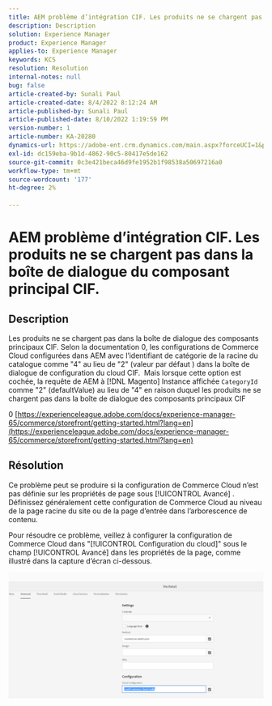 ```yaml
---
title: AEM problème d’intégration CIF. Les produits ne se chargent pas dans la boîte de dialogue du composant principal CIF.
description: Description
solution: Experience Manager
product: Experience Manager
applies-to: Experience Manager
keywords: KCS
resolution: Resolution
internal-notes: null
bug: false
article-created-by: Sunali Paul
article-created-date: 8/4/2022 8:12:24 AM
article-published-by: Sunali Paul
article-published-date: 8/10/2022 1:19:59 PM
version-number: 1
article-number: KA-20280
dynamics-url: https://adobe-ent.crm.dynamics.com/main.aspx?forceUCI=1&pagetype=entityrecord&etn=knowledgearticle&id=b6bf0d28-cd13-ed11-b83d-002248086a27
exl-id: dc159eba-9b1d-4862-90c5-80417e5de162
source-git-commit: 0c3e421beca46d9fe1952b1f98538a50697216a0
workflow-type: tm+mt
source-wordcount: '177'
ht-degree: 2%

---
```


# AEM problème d’intégration CIF. Les produits ne se chargent pas dans la boîte de dialogue du composant principal CIF.

## Description

Les produits ne se chargent pas dans la boîte de dialogue des composants principaux CIF. Selon la documentation 0, les configurations de Commerce Cloud configurées dans AEM avec l’identifiant de catégorie de la racine du catalogue comme &quot;4&quot; au lieu de &quot;2&quot; (valeur par défaut ) dans la boîte de dialogue de configuration du cloud CIF.  Mais lorsque cette option est cochée, la requête de AEM à [!DNL Magento] Instance affichée `CategoryId` comme &quot;2&quot; (defaultValue) au lieu de &quot;4&quot; en raison duquel les produits ne se chargent pas dans la boîte de dialogue des composants principaux CIF

0 [https://experienceleague.adobe.com/docs/experience-manager-65/commerce/storefront/getting-started.html?lang=en](https://experienceleague.adobe.com/docs/experience-manager-65/commerce/storefront/getting-started.html?lang=en)

## Résolution


Ce problème peut se produire si la configuration de Commerce Cloud n’est pas définie sur les propriétés de page sous [!UICONTROL Avancé] . Définissez généralement cette configuration de Commerce Cloud au niveau de la page racine du site ou de la page d’entrée dans l’arborescence de contenu.

Pour résoudre ce problème, veillez à configurer la configuration de Commerce Cloud dans &quot;[!UICONTROL Configuration du cloud]&quot; sous le champ [!UICONTROL Avancé] dans les propriétés de la page, comme illustré dans la capture d’écran ci-dessous.

![](assets/35698328-9514-ed11-b83d-002248086a9c.png)
